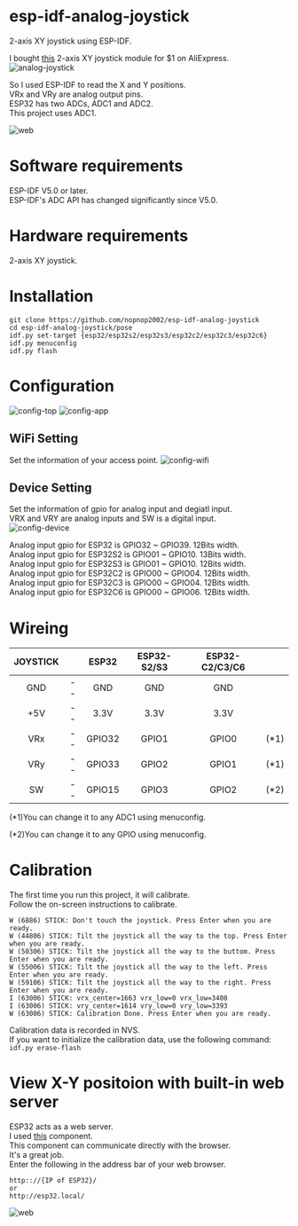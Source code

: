 # esp-idf-analog-joystick
2-axis XY joystick using ESP-IDF.   

I bought [this](https://roboticafacil.es/datasheets/ky-023.pdf) 2-axis XY joystick module for $1 on AliExpress.   
![analog-joystick](https://user-images.githubusercontent.com/6020549/229271421-48bbf957-44ce-476f-8b74-bed132041051.JPG)

So I used ESP-IDF to read the X and Y positions.   
VRx and VRy are analog output pins.   
ESP32 has two ADCs, ADC1 and ADC2.   
This project uses ADC1.   

![web](https://user-images.githubusercontent.com/6020549/229271436-df6a5d75-3639-4d9f-9f98-2f7ade0141ca.JPG)


# Software requirements
ESP-IDF V5.0 or later.   
ESP-IDF's ADC API has changed significantly since V5.0.   

# Hardware requirements
2-axis XY joystick.   

# Installation

```Shell
git clone https://github.com/nopnop2002/esp-idf-analog-joystick
cd esp-idf-analog-joystick/pose
idf.py set-target {esp32/esp32s2/esp32s3/esp32c2/esp32c3/esp32c6}
idf.py menuconfig
idf.py flash
```

# Configuration

![config-top](https://user-images.githubusercontent.com/6020549/229271356-4719a0a2-0c6f-4e9c-aeee-d83b1f8e6a8e.jpg)
![config-app](https://user-images.githubusercontent.com/6020549/229271360-6064d761-3deb-4d6c-b7a0-ec462cf23031.jpg)

## WiFi Setting
Set the information of your access point.
![config-wifi](https://user-images.githubusercontent.com/6020549/229271377-937e62ea-03ac-4bc4-8f39-13bcd98d2158.jpg)

## Device Setting
Set the information of gpio for analog input and degiatl input.   
VRX and VRY are analog inputs and SW is a digital input.   
![config-device](https://user-images.githubusercontent.com/6020549/229271397-e6adde12-9131-4d92-a344-7e1d5377479e.jpg)

Analog input gpio for ESP32 is GPIO32 ~ GPIO39. 12Bits width.   
Analog input gpio for ESP32S2 is GPIO01 ~ GPIO10. 13Bits width.   
Analog input gpio for ESP32S3 is GPIO01 ~ GPIO10. 12Bits width.   
Analog input gpio for ESP32C2 is GPIO00 ~ GPIO04. 12Bits width.   
Analog input gpio for ESP32C3 is GPIO00 ~ GPIO04. 12Bits width.   
Analog input gpio for ESP32C6 is GPIO00 ~ GPIO06. 12Bits width.   

# Wireing
|JOYSTICK||ESP32|ESP32-S2/S3|ESP32-C2/C3/C6||
|:-:|:-:|:-:|:-:|:-:|:-:|
|GND|--|GND|GND|GND||
|+5V|--|3.3V|3.3V|3.3V||
|VRx|--|GPIO32|GPIO1|GPIO0|(*1)|
|VRy|--|GPIO33|GPIO2|GPIO1|(*1)|
|SW|--|GPIO15|GPIO3|GPIO2|(*2)|

(*1)You can change it to any ADC1 using menuconfig.   

(*2)You can change it to any GPIO using menuconfig.   

# Calibration
The first time you run this project, it will calibrate.   
Follow the on-screen instructions to calibrate.   
```
W (6886) STICK: Don't touch the joystick. Press Enter when you are ready.
W (44806) STICK: Tilt the joystick all the way to the top. Press Enter when you are ready.
W (50306) STICK: Tilt the joystick all the way to the buttom. Press Enter when you are ready.
W (55006) STICK: Tilt the joystick all the way to the left. Press Enter when you are ready.
W (59106) STICK: Tilt the joystick all the way to the right. Press Enter when you are ready.
I (63006) STICK: vrx_center=1663 vrx_low=0 vrx_low=3408
I (63006) STICK: vry_center=1614 vry_low=0 vry_low=3393
W (63006) STICK: Calibration Done. Press Enter when you are ready.
```

Calibration data is recorded in NVS.   
If you want to initialize the calibration data, use the following command:   
```idf.py erase-flash```   


# View X-Y positoion with built-in web server   
ESP32 acts as a web server.   
I used [this](https://github.com/Molorius/esp32-websocket) component.   
This component can communicate directly with the browser.   
It's a great job.   
Enter the following in the address bar of your web browser.   
```
http:://{IP of ESP32}/
or
http://esp32.local/
```

![web](https://user-images.githubusercontent.com/6020549/229271436-df6a5d75-3639-4d9f-9f98-2f7ade0141ca.JPG)
